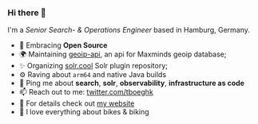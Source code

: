 ### Hi there 👋

I'm a _Senior Search- & Operations Engineer_ based in Hamburg, Germany.

- 🌱 Embracing **Open Source**
- 🌍 Maintaining [geoip-api](https://github.com/observabilitystack/geoip-api), an api for Maxminds geoip database;
- ✨ Organizing [solr.cool](https://solr.cool) Solr plugin repository;
- ⚙️ Raving about `arm64` and native Java builds
- 💬 Ping me about **search**, **solr**, **observability**, **infrastructure as code**
- 📫 Reach out to me: [twitter.com/tboeghk](https://twitter.com/tboeghk)
- 🧐 For details check out [my website](https://www.thiswayup.de)
- 🚴 I love everything about bikes & biking
